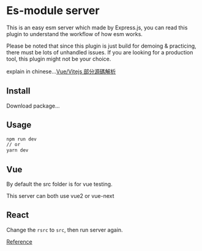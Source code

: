 # Es-module server

This is an easy esm server which made by Express.js, you can read this plugin to understand the workflow of how esm works.

Please be noted that since this plugin is just build for demoing & practicing, there must be lots of unhandled issues. If you are looking for a production tool, this plugin might not be your choice.

explain in chinese...[Vue/Vitejs 部分源碼解析](https://johnnywang1994.github.io/book/JS/esm-server.html)


## Install

Download package...


## Usage

```cmd
npm run dev
// or
yarn dev
```


## Vue

By default the src folder is for vue testing.

This server can both use vue2 or vue-next


## React

Change the `rsrc` to `src`, then run server again.


[Reference](https://juejin.im/post/6844904176988897293)
